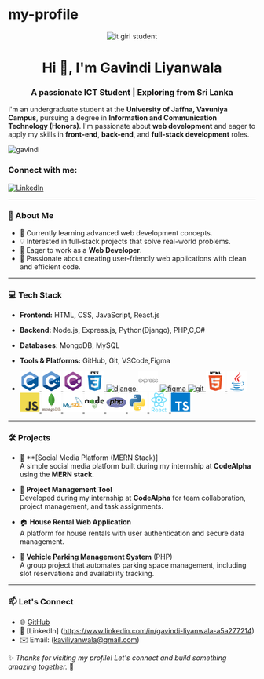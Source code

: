 # my-profile

<div align=center>
        <img src="" alt="it girl student " height="200">
    </div>
<h1 align="center">Hi 👋, I'm Gavindi Liyanwala</h1>
<h3 align="center">A passionate ICT Student | Exploring from Sri Lanka</h3>

I'm an undergraduate student at the **University of Jaffna, Vavuniya Campus**, pursuing a degree in **Information and Communication Technology (Honors)**. I'm passionate about **web development** and eager to apply my skills in **front-end**, **back-end**, and **full-stack development** roles.


<p align="left"> <img src="https://komarev.com/ghpvc/?username=gavindi 
                        liyanwala&label=Profile%20views&color=0e75b6&style=flat" alt="gavindi" /> </p>

<h3 align="left">Connect with me:</h3>
<p align="left">
<a href="linkedin.com/in/gavindi-liyanwala-a5a277214" target="blank"><img align="center" src="https://img.shields.io/badge/Linkedin-0077b5?style=flat&logo=linkedin" alt="LinkedIn" alt="gavindi" height="" width="" /></a>
</p>


---

### 🚀 About Me
- 🌱 Currently learning advanced web development concepts.
- 💡 Interested in full-stack projects that solve real-world problems.
- 🎯 Eager to work as a **Web Developer**.
- 🌟 Passionate about creating user-friendly web applications with clean and efficient code.

---

### 💻 Tech Stack
- **Frontend:** HTML, CSS, JavaScript, React.js
- **Backend:** Node.js, Express.js, Python(Django), PHP,C,C#
- **Databases:** MongoDB, MySQL
- **Tools & Platforms:** GitHub, Git, VSCode,Figma

- <p align="left"> <a href="https://www.cprogramming.com/" target="_blank" rel="noreferrer"> <img src="https://raw.githubusercontent.com/devicons/devicon/master/icons/c/c-original.svg" alt="c" width="40" height="40"/> </a> <a href="https://www.w3schools.com/cpp/" target="_blank" rel="noreferrer"> <img src="https://raw.githubusercontent.com/devicons/devicon/master/icons/cplusplus/cplusplus-original.svg" alt="cplusplus" width="40" height="40"/> </a> <a href="https://www.w3schools.com/cs/" target="_blank" rel="noreferrer"> <img src="https://raw.githubusercontent.com/devicons/devicon/master/icons/csharp/csharp-original.svg" alt="csharp" width="40" height="40"/> </a> <a href="https://www.w3schools.com/css/" target="_blank" rel="noreferrer"> <img src="https://raw.githubusercontent.com/devicons/devicon/master/icons/css3/css3-original-wordmark.svg" alt="css3" width="40" height="40"/> </a> <a href="https://www.djangoproject.com/" target="_blank" rel="noreferrer"> <img src="https://cdn.worldvectorlogo.com/logos/django.svg" alt="django" width="40" height="40"/> </a> <a href="https://expressjs.com" target="_blank" rel="noreferrer"> <img src="https://raw.githubusercontent.com/devicons/devicon/master/icons/express/express-original-wordmark.svg" alt="express" width="40" height="40"/> </a> <a href="https://www.figma.com/" target="_blank" rel="noreferrer"> <img src="https://www.vectorlogo.zone/logos/figma/figma-icon.svg" alt="figma" width="40" height="40"/> </a> <a href="https://git-scm.com/" target="_blank" rel="noreferrer"> <img src="https://www.vectorlogo.zone/logos/git-scm/git-scm-icon.svg" alt="git" width="40" height="40"/> </a> <a href="https://www.w3.org/html/" target="_blank" rel="noreferrer"> <img src="https://raw.githubusercontent.com/devicons/devicon/master/icons/html5/html5-original-wordmark.svg" alt="html5" width="40" height="40"/> </a> <a href="https://www.java.com" target="_blank" rel="noreferrer"> <img src="https://raw.githubusercontent.com/devicons/devicon/master/icons/java/java-original.svg" alt="java" width="40" height="40"/> </a> <a href="https://developer.mozilla.org/en-US/docs/Web/JavaScript" target="_blank" rel="noreferrer"> <img src="https://raw.githubusercontent.com/devicons/devicon/master/icons/javascript/javascript-original.svg" alt="javascript" width="40" height="40"/> </a> <a href="https://www.mongodb.com/" target="_blank" rel="noreferrer"> <img src="https://raw.githubusercontent.com/devicons/devicon/master/icons/mongodb/mongodb-original-wordmark.svg" alt="mongodb" width="40" height="40"/> </a> <a href="https://www.mysql.com/" target="_blank" rel="noreferrer"> <img src="https://raw.githubusercontent.com/devicons/devicon/master/icons/mysql/mysql-original-wordmark.svg" alt="mysql" width="40" height="40"/> </a> <a href="https://nodejs.org" target="_blank" rel="noreferrer"> <img src="https://raw.githubusercontent.com/devicons/devicon/master/icons/nodejs/nodejs-original-wordmark.svg" alt="nodejs" width="40" height="40"/> </a> <a href="https://www.php.net" target="_blank" rel="noreferrer"> <img src="https://raw.githubusercontent.com/devicons/devicon/master/icons/php/php-original.svg" alt="php" width="40" height="40"/> </a> <a href="https://www.python.org" target="_blank" rel="noreferrer"> <img src="https://raw.githubusercontent.com/devicons/devicon/master/icons/python/python-original.svg" alt="python" width="40" height="40"/> </a> <a href="https://reactjs.org/" target="_blank" rel="noreferrer"> <img src="https://raw.githubusercontent.com/devicons/devicon/master/icons/react/react-original-wordmark.svg" alt="react" width="40" height="40"/> </a> <a href="https://www.typescriptlang.org/" target="_blank" rel="noreferrer"> <img src="https://raw.githubusercontent.com/devicons/devicon/master/icons/typescript/typescript-original.svg" alt="typescript" width="40" height="40"/> </a> </p>
---

### 🛠️ Projects
- 🚀 **[Social Media Platform (MERN Stack)]  
  A simple social media platform built during my internship at **CodeAlpha** using the **MERN stack**.

- 📂 **Project Management Tool**  
  Developed during my internship at **CodeAlpha** for team collaboration, project management, and task assignments.

- 🏠 **House Rental Web Application**  
  A platform for house rentals with user authentication and secure data management.

- 🚗 **Vehicle Parking Management System** (PHP)  
  A group project that automates parking space management, including slot reservations and availability tracking.

---

### 📫 Let's Connect
- 🌐 [GitHub](https://github.com/Kaviliya23)
- 💼 [LinkedIn] (https://www.linkedin.com/in/gavindi-liyanwala-a5a277214)
- ✉️ Email: (kaviliyanwala@gmail.com)

✨ *Thanks for visiting my profile! Let's connect and build something amazing together.* 🚀

